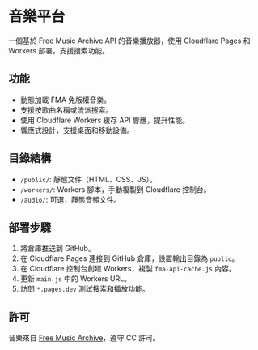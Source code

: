 # 音樂平台

一個基於 Free Music Archive API 的音樂播放器，使用 Cloudflare Pages 和 Workers 部署，支援搜索功能。

## 功能
- 動態加載 FMA 免版權音樂。
- 支援按歌曲名稱或流派搜索。
- 使用 Cloudflare Workers 緩存 API 響應，提升性能。
- 響應式設計，支援桌面和移動設備。

## 目錄結構
- `/public/`: 靜態文件（HTML、CSS、JS）。
- `/workers/`: Workers 腳本，手動複製到 Cloudflare 控制台。
- `/audio/`: 可選，靜態音頻文件。

## 部署步驟
1. 將倉庫推送到 GitHub。
2. 在 Cloudflare Pages 連接到 GitHub 倉庫，設置輸出目錄為 `public`。
3. 在 Cloudflare 控制台創建 Workers，複製 `fma-api-cache.js` 內容。
4. 更新 `main.js` 中的 Workers URL。
5. 訪問 `*.pages.dev` 測試搜索和播放功能。

## 許可
音樂來自 [Free Music Archive](https://freemusicarchive.org)，遵守 CC 許可。
